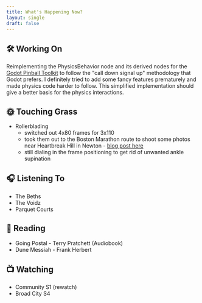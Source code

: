 ```yaml
---
title: What's Happening Now?
layout: single
draft: false
---
```


## 🛠️ Working On

Reimplementing the PhysicsBehavior node and its derived nodes for the
[Godot Pinball Toolkit](/projects/godot_pinball) to follow the "call down
signal up" methodology that Godot prefers. I definitely tried to add some
fancy features prematurely and made physics code harder to follow. This
simplified implementation should give a better basis for the physics interactions.

## 🌞 Touching Grass

- Rollerblading
    - switched out 4x80 frames for 3x110
    - took them out to the Boston Marathon route to shoot some photos near Heartbreak Hill in Newton - [blog post here](/posts/boston_marathon_24)
    - still dialing in the frame positioning to get rid of unwanted ankle supination

## 🎧 Listening To

- The Beths
- The Voidz
- Parquet Courts

## 📖 Reading

- Going Postal - Terry Pratchett (Audiobook)
- Dune Messiah - Frank Herbert

## 📺 Watching

- Community S1 (rewatch)
- Broad City S4
